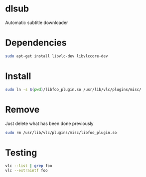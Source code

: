 dlsub
=====

Automatic subtitle downloader

# Dependencies
  ```bash
  sudo apt-get install libvlc-dev libvlccore-dev
  ```

# Install
  ```bash
  sudo ln -s $(pwd)/libfoo_plugin.so /usr/lib/vlc/plugins/misc/
  ```

# Remove
  Just delete what has been done previously
  ```bash
  sudo rm /usr/lib/vlc/plugins/misc/libfoo_plugin.so
  ```

# Testing
  ```bash
  vlc --list | grep foo
  vlc --extraintf foo
  ```

